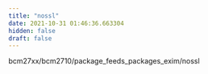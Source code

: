 ```yaml
---
title: "nossl"
date: 2021-10-31 01:46:36.663304
hidden: false
draft: false
---
```


bcm27xx/bcm2710/package_feeds_packages_exim/nossl

